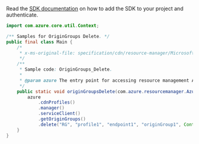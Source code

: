 Read the [SDK documentation](https://github.com/Azure/azure-sdk-for-java/blob/azure-resourcemanager_2.15.0/sdk/resourcemanager/azure-resourcemanager/README.md) on how to add the SDK to your project and authenticate.

```java
import com.azure.core.util.Context;

/** Samples for OriginGroups Delete. */
public final class Main {
    /*
     * x-ms-original-file: specification/cdn/resource-manager/Microsoft.Cdn/stable/2021-06-01/examples/OriginGroups_Delete.json
     */
    /**
     * Sample code: OriginGroups_Delete.
     *
     * @param azure The entry point for accessing resource management APIs in Azure.
     */
    public static void originGroupsDelete(com.azure.resourcemanager.AzureResourceManager azure) {
        azure
            .cdnProfiles()
            .manager()
            .serviceClient()
            .getOriginGroups()
            .delete("RG", "profile1", "endpoint1", "originGroup1", Context.NONE);
    }
}
```
